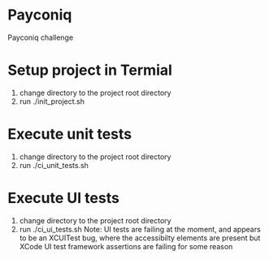 # Payconiq
Payconiq challenge

# Setup project in Termial
1. change directory to the project root directory 
2. run ./init_project.sh

# Execute unit tests
1. change directory to the project root directory 
2. run ./ci_unit_tests.sh

# Execute UI tests
1. change directory to the project root directory
2. run ./ci_ui_tests.sh
Note: UI tests are failing at the moment, and appears to be an XCUITest bug, where the accessibilty elements are present but
XCode UI test framework assertions are failing for some reason
